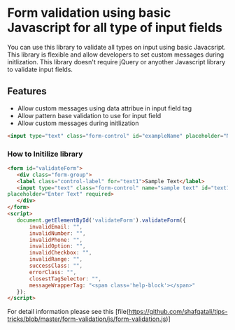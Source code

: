 # Form validation using basic Javascript for all type of input fields
You can use this library to validate all types on input using basic Javacsript. This library is flexible and allow developers to set custom messages during initlization. This library doesn't require jQuery or anyother Javascript library to validate input fields.

## Features
  - Allow custom messages using data attribue in input field tag
  - Allow pattern base validation to use for input field
  - Allow custom messages during initlization
  ```HTML
  <input type="text" class="form-control" id="exampleName" placeholder="Name" pattern="[a-z]{1,15}" data-require-error="Name is required" data-pattern-error="Username should be lower case upto 15 characters" required>
  ```

### How to Initilize library
 ```HTML
 <form id="validateForm">
    <div class="form-group">
    <label class="control-label" for="text1">Sample Text</label>
    <input type="text" class="form-control" name="sample text" id="text1"
 placeholder="Enter Text" required>
    </div>
</form>
 <script>
    document.getElementById('validateForm').validateForm({
        invalidEmail: "",
        invalidNumber: "",
        invalidPhone: "",
        invalidOption: "",
        invalidCheckbox: "",
        invalidRange: "",
        successClass: "",
        errorClass: "",
        closestTagSelector: "",
        messageWrapperTag: "<span class='help-block'></span>"
    });
</script>
 ```
 For detail information please see this [file(https://github.com/shafqatali/tips-tricks/blob/master/form-validation/js/form-validation.js)]
